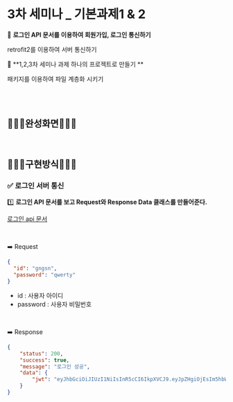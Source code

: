 # 3차 세미나 _ 기본과제1 & 2

📌 **로그인 API 문서를 이용하여 회원가입, 로그인 통신하기**

retrofit2를 이용하여 서버 통신하기

📌 **1,2,3차 세미나 과제 하나의 프로젝트로 만들기 **

패키지를 이용하여 파일 계층화 시키기

<br>

<br>

## 👩🏻‍💻**완성화면**👩🏻‍💻

<br>

## 👩🏻‍💻**구현방식**👩🏻‍💻

### ✅ 로그인 서버 통신

1️⃣ **로그인 API 문서를 보고 Request와 Response Data 클래스를 만들어준다.**

[로그인 api 문서](https://github.com/gngsn/26th_SERVER/wiki/%E2%9C%94%EF%B8%8F-%EB%A1%9C%EA%B7%B8%EC%9D%B8)

<br>

➡️ Request 

~~~json
{
  "id": "gngsn",
  "password": "qwerty"
}
~~~

- id : 사용자 아이디
- password : 사용자 비밀번호

<br>



➡️ Response

~~~json
{
    "status": 200,
    "success": true,
    "message": "로그인 성공",
    "data": {
        "jwt": "eyJhbGciOiJIUzI1NiIsInR5cCI6IkpXVCJ9.eyJpZHgiOjEsIm5hbWUiOiJnbmdzbiIsImlhdCI6MTU4ODU5NjEwOH0.ZvAXsth9RgtwvJRXdjuO3XC6A7uyeFNefhNxi2ok6R4"
    }
}
~~~

